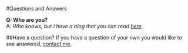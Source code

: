 #Questions and Answers

**Q: Who are you?**  
A: *Who knows, but I have a blog that you can read [here](https://www.youtube.com/watch?v=dQw4w9WgXcQ).*

##Have a question?
If you have a question of your own you would like to see answered, [contact me](./blog.php?filename=contact.md). 
